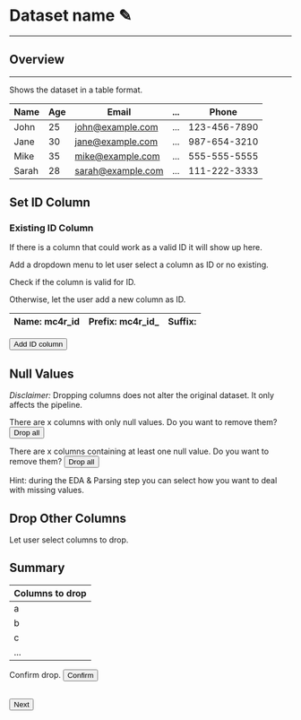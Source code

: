 # Dataset name ✎

---

## Overview

---

Shows the dataset in a table format.

| **Name** | **Age** | **Email**             | ... | **Phone**       |
|----------|---------|-----------------------|-----|-----------------|
| John     | 25      | john@example.com      | ... | 123-456-7890    |
| Jane     | 30      | jane@example.com      | ... | 987-654-3210    |
| Mike     | 35      | mike@example.com      | ... | 555-555-5555    |
| Sarah    | 28      | sarah@example.com     | ... | 111-222-3333    |


## Set ID Column

### Existing ID Column

If there is a column that could work as a valid ID it will show up here.

Add a dropdown menu to let user select a column as ID or no existing.

Check if the column is valid for ID.

Otherwise, let the user add a new column as ID. 

| **Name:** mc4r_id | **Prefix:** mc4r_id_ | **Suffix:** |   
|-------------------|----------------------|-------------| 
<button type="button">Add ID column</button>

## Null Values

*Disclaimer:* Dropping columns does not alter the original dataset. It only affects the pipeline.

There are x columns with only null values. Do you want to remove them? <button type="button">Drop all</button>

There are x columns containing at least one null value. Do you want to remove them? <button type="button">Drop all</button>

Hint: during the EDA & Parsing step you can select how you want to deal with missing values.

## Drop Other Columns

Let user select columns to drop.


## Summary

| Columns to drop |
|-----------------|
| a               |
| b               |
| c               |
| ...             |

Confirm drop. <button type="button">Confirm</button>


&nbsp;&nbsp;&nbsp;&nbsp;&nbsp;&nbsp;&nbsp;&nbsp;&nbsp;&nbsp;&nbsp;&nbsp;&nbsp;&nbsp;&nbsp;&nbsp;&nbsp;&nbsp;&nbsp;&nbsp;&nbsp;&nbsp;&nbsp;&nbsp;&nbsp;&nbsp;&nbsp;&nbsp;&nbsp;&nbsp;&nbsp;&nbsp;&nbsp;&nbsp;&nbsp;&nbsp;&nbsp;&nbsp;&nbsp;&nbsp;&nbsp;&nbsp;&nbsp;&nbsp;&nbsp;&nbsp;&nbsp;&nbsp;&nbsp;&nbsp;&nbsp;&nbsp;&nbsp;&nbsp;&nbsp;&nbsp;&nbsp;&nbsp;&nbsp;&nbsp;&nbsp;&nbsp;&nbsp;&nbsp;&nbsp;&nbsp;&nbsp;&nbsp;&nbsp;&nbsp;&nbsp;&nbsp;&nbsp;&nbsp;&nbsp;&nbsp;&nbsp;&nbsp;&nbsp;&nbsp;&nbsp;&nbsp;&nbsp;&nbsp;&nbsp;&nbsp;&nbsp;&nbsp;&nbsp;&nbsp;&nbsp;&nbsp;&nbsp;&nbsp;&nbsp;&nbsp;&nbsp;&nbsp;&nbsp;&nbsp;&nbsp;&nbsp;&nbsp;&nbsp;&nbsp;&nbsp;&nbsp;&nbsp;&nbsp;&nbsp;&nbsp;&nbsp;&nbsp;&nbsp;&nbsp;&nbsp;&nbsp;&nbsp;&nbsp;&nbsp;&nbsp;&nbsp;&nbsp;&nbsp;&nbsp;<button type="button">Next</button>